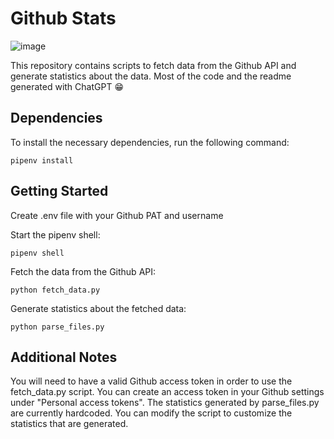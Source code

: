 # Github Stats
![image](https://user-images.githubusercontent.com/3636063/211070238-febf2aec-39e7-45ca-a9c7-f8538c861d01.png)

This repository contains scripts to fetch data from the Github API and generate statistics about the data. Most of the code and the readme generated with ChatGPT 😁

## Dependencies
To install the necessary dependencies, run the following command:

```
pipenv install
```

## Getting Started
Create .env file with your Github PAT and username

Start the pipenv shell:
```
pipenv shell
```
Fetch the data from the Github API:
```
python fetch_data.py
```
Generate statistics about the fetched data:
```
python parse_files.py
```

## Additional Notes
You will need to have a valid Github access token in order to use the fetch_data.py script. You can create an access token in your Github settings under "Personal access tokens".
The statistics generated by parse_files.py are currently hardcoded. You can modify the script to customize the statistics that are generated.
